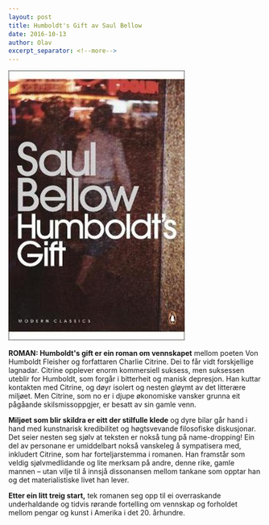```yaml
---
layout: post
title: Humboldt's Gift av Saul Bellow
date: 2016-10-13
author: Olav
excerpt_separator: <!--more-->
---
```


![Omslaget til Humboldt's Gift](/images/humboldt.jpg)

**ROMAN: Humboldt's gift er ein roman om vennskapet** mellom poeten Von Humboldt Fleisher og forfattaren Charlie Citrine. Dei to får vidt forskjellige lagnadar. Citrine opplever enorm kommersiell suksess, men suksessen uteblir for Humboldt, som forgår i bitterheit og manisk depresjon.<!--more--> Han kuttar kontakten med Citrine, og døyr isolert og nesten gløymt av det litterære miljøet. Men Citrine, som no er i djupe økonomiske vansker grunna eit pågåande skilsmissoppgjer, er besatt av sin gamle venn.

**Miljøet som blir skildra er eitt der stilfulle klede** og dyre bilar går hand i hand med kunstnarisk kredibilitet og høgtsvevande filosofiske diskusjonar. Det seier nesten seg sjølv at teksten er nokså tung på name-dropping! Ein del av personane er umiddelbart nokså vanskeleg å sympatisera med, inkludert Citrine, som har forteljarstemma i romanen. Han framstår som veldig sjølvmedlidande og lite merksam på andre, denne rike, gamle mannen – utan vilje til å innsjå dissonansen mellom tankane som opptar han og det materialistiske livet han lever.

**Etter ein litt treig start,** tek romanen seg opp til ei overraskande underhaldande og tidvis rørande fortelling om vennskap og forholdet mellom pengar og kunst i Amerika i det 20. århundre.